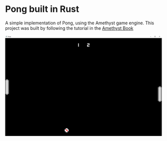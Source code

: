 # Pong built in Rust

A simple implementation of Pong, using the Amethyst game engine. This project was built by following the tutorial in the [Amethyst Book](https://book.amethyst.rs/master/pong-tutorial.html)

![Pong Screenshot](/pong.png?raw=true)
